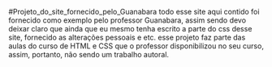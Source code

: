#Projeto_do_site_fornecido_pelo_Guanabara
todo esse site aqui contido foi fornecido como exemplo pelo professor Guanabara, assim sendo devo deixar claro que ainda que eu mesmo tenha escrito a parte do css desse site, fornecido as alterações pessoais e etc. esse projeto faz parte das aulas do curso de HTML e CSS que o professor disponibilizou no seu curso, assim, portanto, não sendo um trabalho autoral. 
